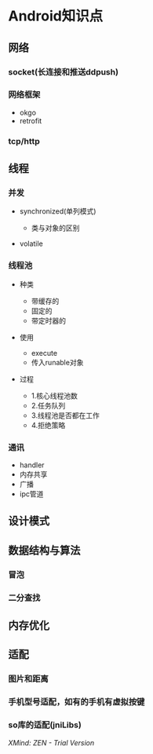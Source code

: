 # Android知识点

## 网络

### socket(长连接和推送ddpush)

### 网络框架

- okgo
- retrofit

### tcp/http

## 线程

### 并发

- synchronized(单列模式)

	- 类与对象的区别

- volatile

### 线程池

- 种类

	- 带缓存的
	- 固定的
	- 带定时器的

- 使用

	- execute
	- 传入runable对象

- 过程

	- 1.核心线程池数
	- 2.任务队列
	- 3.线程池是否都在工作
	- 4.拒绝策略

### 通讯

- handler
- 内存共享
- 广播
- ipc管道

## 设计模式

## 数据结构与算法

### 冒泡

### 二分查找

## 内存优化

## 适配

### 图片和距离

### 手机型号适配，如有的手机有虚拟按键

### so库的适配(jniLibs)

*XMind: ZEN - Trial Version*